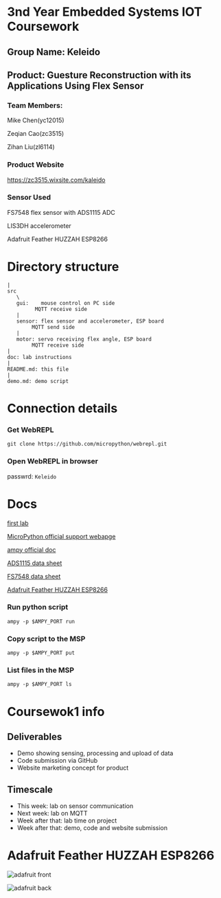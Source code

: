 # 3nd Year Embedded Systems IOT Coursework

## Group Name: Keleido

## Product: Guesture Reconstruction with its Applications Using Flex Sensor

### Team Members: 
Mike Chen(yc12015)

Zeqian Cao(zc3515)

Zihan Liu(zl6114) 

### Product Website
https://zc3515.wixsite.com/kaleido

### Sensor Used
FS7548 flex sensor with ADS1115 ADC  

LIS3DH accelerometer 

Adafruit Feather HUZZAH ESP8266

# Directory structure

```
|
src
   \
   gui:    mouse control on PC side
   	     MQTT receive side
   |
   sensor: flex sensor and accelerometer, ESP board
   		MQTT send side
   |
   motor: servo receiving flex angle, ESP board
   		MQTT receive side
|
doc: lab instructions
|
README.md: this file
|
demo.md: demo script
```
# Connection details

### Get WebREPL
`git clone https://github.com/micropython/webrepl.git`

### Open WebREPL in browser
passwrd: `Keleido`

# Docs
[first lab](./docs/lab-instructions-i2c.pdf)

[MicroPython official support webapge](http://docs.micropython.org/en/v1.8.2/esp8266/esp8266/tutorial/index.html)

[ampy official doc](https://cdn-learn.adafruit.com/downloads/pdf/micropython-basics-load-files-and-run-code.pdf)

[ADS1115 data sheet](http://www.ti.com/lit/ds/symlink/ads1115.pdf)

[FS7548 data sheet](https://cdn.sparkfun.com/datasheets/Sensors/ForceFlex/FLEXSENSORREVA1.pdf)

[Adafruit Feather HUZZAH ESP8266](https://cdn-learn.adafruit.com/assets/assets/000/046/211/original/Huzzah_ESP8266_Pinout_v1.2.pdf)


### Run python script
`ampy -p $AMPY_PORT run`

### Copy script to the MSP
`ampy -p $AMPY_PORT put`

### List files in the MSP
`ampy -p $AMPY_PORT ls`

# Coursewok1 info

## Deliverables
* Demo showing sensing, processing and upload of data
* Code submission via GitHub
* Website marketing concept for product

## Timescale
* This week: lab on sensor communication
* Next week: lab on MQTT
* Week after that: lab time on project
* Week after that: demo, code and website submission

# Adafruit Feather HUZZAH ESP8266
![adafruit front](https://cdn-learn.adafruit.com/assets/assets/000/028/699/original/adafruit_products_2821_top_01_ORIG.jpg)

![adafruit back](https://cdn-learn.adafruit.com/assets/assets/000/028/700/original/adafruit_products_2821_back_ORIG.jpg)










